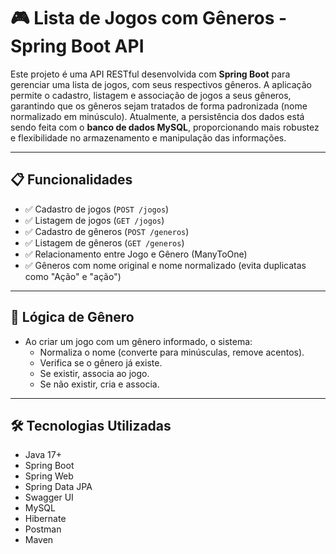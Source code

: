 # 🎮 Lista de Jogos com Gêneros - Spring Boot API

Este projeto é uma API RESTful desenvolvida com **Spring Boot** para gerenciar uma lista de jogos, com seus respectivos gêneros. A aplicação permite o cadastro, listagem e associação de jogos a seus gêneros, garantindo que os gêneros sejam tratados de forma padronizada (nome normalizado em minúsculo).
Atualmente, a persistência dos dados está sendo feita com o **banco de dados MySQL**, proporcionando mais robustez e flexibilidade no armazenamento e manipulação das informações.


---

## 📋 Funcionalidades

- ✅ Cadastro de jogos (`POST /jogos`)
- ✅ Listagem de jogos (`GET /jogos`)
- ✅ Cadastro de gêneros (`POST /generos`)
- ✅ Listagem de gêneros (`GET /generos`)
- ✅ Relacionamento entre Jogo e Gênero (ManyToOne)
- ✅ Gêneros com nome original e nome normalizado (evita duplicatas como "Ação" e "ação")

---

## 🧠 Lógica de Gênero

- Ao criar um jogo com um gênero informado, o sistema:
  - Normaliza o nome (converte para minúsculas, remove acentos).
  - Verifica se o gênero já existe.
  - Se existir, associa ao jogo.
  - Se não existir, cria e associa.

---

## 🛠️ Tecnologias Utilizadas

- Java 17+
- Spring Boot
- Spring Web
- Spring Data JPA
- Swagger UI
- MySQL
- Hibernate
- Postman
- Maven
